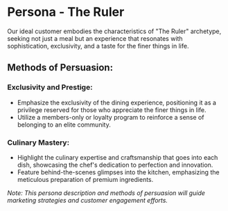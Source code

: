 # Persona - The Ruler

Our ideal customer embodies the characteristics of "The Ruler" archetype, seeking not just a meal but an experience that resonates with sophistication, exclusivity, and a taste for the finer things in life.

## Methods of Persuasion:

### Exclusivity and Prestige:
- Emphasize the exclusivity of the dining experience, positioning it as a privilege reserved for those who appreciate the finer things in life.
- Utilize a members-only or loyalty program to reinforce a sense of belonging to an elite community.

### Culinary Mastery:
- Highlight the culinary expertise and craftsmanship that goes into each dish, showcasing the chef's dedication to perfection and innovation.
- Feature behind-the-scenes glimpses into the kitchen, emphasizing the meticulous preparation of premium ingredients.

*Note: This persona description and methods of persuasion will guide marketing strategies and customer engagement efforts.*
